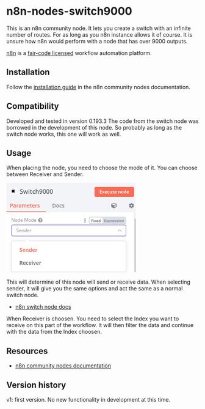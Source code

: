 # n8n-nodes-switch9000

This is an n8n community node. It lets you create a switch with an infinite number of routes. 
For as long as you n8n instance allows it of course. 
It is unsure how n8n would perform with a node that has over 9000 outputs.


[n8n](https://n8n.io/) is a [fair-code licensed](https://docs.n8n.io/reference/license/) workflow automation platform.

## Installation

Follow the [installation guide](https://docs.n8n.io/integrations/community-nodes/installation/) in the n8n community nodes documentation.

## Compatibility

Developed and tested in version 0.193.3
The code from the switch node was borrowed in the development of this node. So probably as long as the switch node works, this one will work as well.

## Usage

When placing the node, you need to choose the mode of it. You can choose between Receiver and Sender.

![Mode](https://github.com/bramkn/n8n-nodes-switch9000/blob/master/images/mode.png)

This will determine of this node will send or receive data.
When selecting sender, it will give you the same options and act the same as a normal switch node.
* [n8n switch node docs](https://docs.n8n.io/integrations/builtin/core-nodes/n8n-nodes-base.switch/)

When Receiver is choosen. You need to select the Index you want to receive on this part of the workflow. It will then filter the data and continue with the data from the Index choosen.


## Resources

* [n8n community nodes documentation](https://docs.n8n.io/integrations/community-nodes/)

## Version history

v1: first version.
No new functionality in development at this time.


